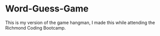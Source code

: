 # Word-Guess-Game
This is my version of the game hangman, I made this while attending the Richmond Coding Bootcamp.
